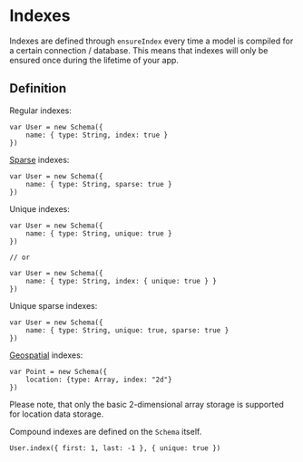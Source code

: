 
Indexes
=======

Indexes are defined through `ensureIndex` every time a model is compiled for a
certain connection / database. This means that indexes will only be ensured
once during the lifetime of your app.

## Definition

Regular indexes:

    var User = new Schema({
        name: { type: String, index: true }
    })

[Sparse](http://www.mongodb.org/display/DOCS/Indexes#Indexes-SparseIndexes) indexes:

    var User = new Schema({
        name: { type: String, sparse: true }
    })

Unique indexes:

    var User = new Schema({
        name: { type: String, unique: true }
    })

    // or

    var User = new Schema({
        name: { type: String, index: { unique: true } }
    })

Unique sparse indexes:

    var User = new Schema({
        name: { type: String, unique: true, sparse: true }
    })

[Geospatial](http://www.mongodb.org/display/DOCS/Geospatial+Indexing) indexes:

    var Point = new Schema({
        location: {type: Array, index: "2d"}
    })
    
Please note, that only the basic 2-dimensional array storage is supported for location data storage.

Compound indexes are defined on the `Schema` itself.

    User.index({ first: 1, last: -1 }, { unique: true })
